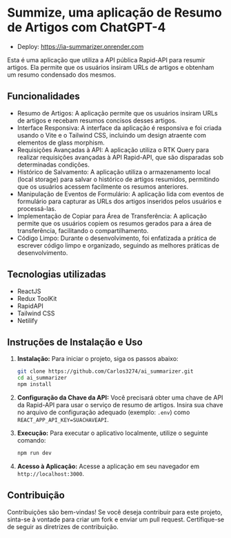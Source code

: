 # Summize, uma aplicação de Resumo de Artigos com ChatGPT-4 

- Deploy: https://ia-summarizer.onrender.com

Esta é uma aplicação que utiliza a API pública Rapid-API para resumir artigos. Ela permite que os usuários insiram URLs de artigos e obtenham um resumo condensado dos mesmos. 
## Funcionalidades

- Resumo de Artigos: A aplicação permite que os usuários insiram URLs de artigos e recebam resumos concisos desses artigos.
- Interface Responsiva: A interface da aplicação é responsiva e foi criada usando o Vite e o Tailwind CSS, incluindo um design atraente com elementos de glass morphism.
- Requisições Avançadas à API: A aplicação utiliza o RTK Query para realizar requisições avançadas à API Rapid-API, que são disparadas sob determinadas condições.
- Histórico de Salvamento: A aplicação utiliza o armazenamento local (local storage) para salvar o histórico de artigos resumidos, permitindo que os usuários acessem facilmente os resumos anteriores.
- Manipulação de Eventos de Formulário: A aplicação lida com eventos de formulário para capturar as URLs dos artigos inseridos pelos usuários e processá-las.
- Implementação de Copiar para Área de Transferência: A aplicação permite que os usuários copiem os resumos gerados para a área de transferência, facilitando o compartilhamento.
- Código Limpo: Durante o desenvolvimento, foi enfatizada a prática de escrever código limpo e organizado, seguindo as melhores práticas de desenvolvimento.
  
## Tecnologias utilizadas

- ReactJS
- Redux ToolKit
- RapidAPI
- Tailwind CSS
- Netilify
## Instruções de Instalação e Uso

1. **Instalação:** Para iniciar o projeto, siga os passos abaixo:

   ```bash
   git clone https://github.com/Carlos3274/ai_summarizer.git
   cd ai_summarizer
   npm install
   ```

2. **Configuração da Chave da API:** Você precisará obter uma chave de API da Rapid-API para usar o serviço de resumo de artigos. Insira sua chave no arquivo de configuração adequado (exemplo: `.env`) como `REACT_APP_API_KEY=SUACHAVEAPI`.

3. **Execução:** Para executar o aplicativo localmente, utilize o seguinte comando:

   ```bash
   npm run dev
   ```

4. **Acesso à Aplicação:** Acesse a aplicação em seu navegador em `http://localhost:3000`.

## Contribuição

Contribuições são bem-vindas! Se você deseja contribuir para este projeto, sinta-se à vontade para criar um fork e enviar um pull request. Certifique-se de seguir as diretrizes de contribuição.



